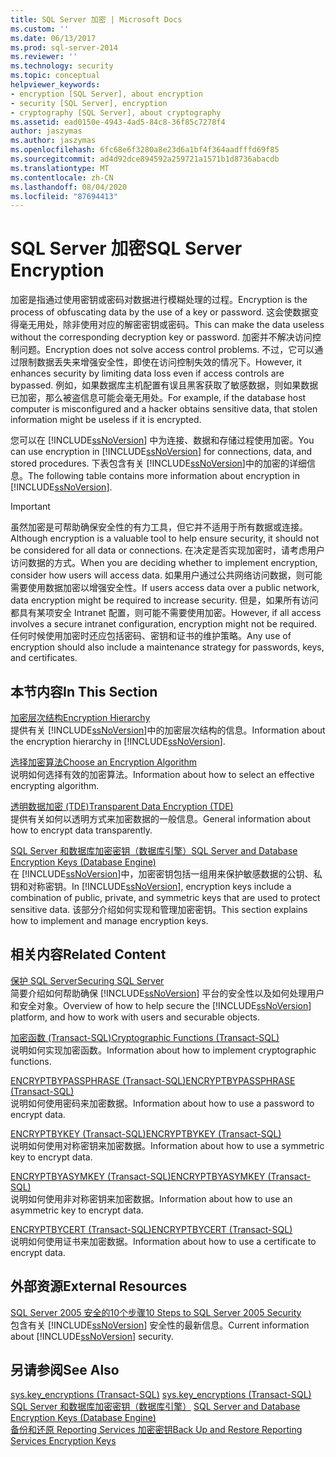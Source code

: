 ```yaml
---
title: SQL Server 加密 | Microsoft Docs
ms.custom: ''
ms.date: 06/13/2017
ms.prod: sql-server-2014
ms.reviewer: ''
ms.technology: security
ms.topic: conceptual
helpviewer_keywords:
- encryption [SQL Server], about encryption
- security [SQL Server], encryption
- cryptography [SQL Server], about cryptography
ms.assetid: ead0150e-4943-4ad5-84c8-36f85c7278f4
author: jaszymas
ms.author: jaszymas
ms.openlocfilehash: 6fc68e6f3280a8e23d6a1bf4f364aadfffd69f85
ms.sourcegitcommit: ad4d92dce894592a259721a1571b1d8736abacdb
ms.translationtype: MT
ms.contentlocale: zh-CN
ms.lasthandoff: 08/04/2020
ms.locfileid: "87694413"
---
```

# <a name="sql-server-encryption"></a><span data-ttu-id="00b29-102">SQL Server 加密</span><span class="sxs-lookup"><span data-stu-id="00b29-102">SQL Server Encryption</span></span>
  <span data-ttu-id="00b29-103">加密是指通过使用密钥或密码对数据进行模糊处理的过程。</span><span class="sxs-lookup"><span data-stu-id="00b29-103">Encryption is the process of obfuscating data by the use of a key or password.</span></span> <span data-ttu-id="00b29-104">这会使数据变得毫无用处，除非使用对应的解密密钥或密码。</span><span class="sxs-lookup"><span data-stu-id="00b29-104">This can make the data useless without the corresponding decryption key or password.</span></span> <span data-ttu-id="00b29-105">加密并不解决访问控制问题。</span><span class="sxs-lookup"><span data-stu-id="00b29-105">Encryption does not solve access control problems.</span></span> <span data-ttu-id="00b29-106">不过，它可以通过限制数据丢失来增强安全性，即使在访问控制失效的情况下。</span><span class="sxs-lookup"><span data-stu-id="00b29-106">However, it enhances security by limiting data loss even if access controls are bypassed.</span></span> <span data-ttu-id="00b29-107">例如，如果数据库主机配置有误且黑客获取了敏感数据，则如果数据已加密，那么被盗信息可能会毫无用处。</span><span class="sxs-lookup"><span data-stu-id="00b29-107">For example, if the database host computer is misconfigured and a hacker obtains sensitive data, that stolen information might be useless if it is encrypted.</span></span>  
  
 <span data-ttu-id="00b29-108">您可以在 [!INCLUDE[ssNoVersion](../../../includes/ssnoversion-md.md)] 中为连接、数据和存储过程使用加密。</span><span class="sxs-lookup"><span data-stu-id="00b29-108">You can use encryption in [!INCLUDE[ssNoVersion](../../../includes/ssnoversion-md.md)] for connections, data, and stored procedures.</span></span> <span data-ttu-id="00b29-109">下表包含有关 [!INCLUDE[ssNoVersion](../../../includes/ssnoversion-md.md)]中的加密的详细信息。</span><span class="sxs-lookup"><span data-stu-id="00b29-109">The following table contains more information about encryption in [!INCLUDE[ssNoVersion](../../../includes/ssnoversion-md.md)].</span></span>  
  
> [!IMPORTANT]  
>  <span data-ttu-id="00b29-110">虽然加密是可帮助确保安全性的有力工具，但它并不适用于所有数据或连接。</span><span class="sxs-lookup"><span data-stu-id="00b29-110">Although encryption is a valuable tool to help ensure security, it should not be considered for all data or connections.</span></span> <span data-ttu-id="00b29-111">在决定是否实现加密时，请考虑用户访问数据的方式。</span><span class="sxs-lookup"><span data-stu-id="00b29-111">When you are deciding whether to implement encryption, consider how users will access data.</span></span> <span data-ttu-id="00b29-112">如果用户通过公共网络访问数据，则可能需要使用数据加密以增强安全性。</span><span class="sxs-lookup"><span data-stu-id="00b29-112">If users access data over a public network, data encryption might be required to increase security.</span></span> <span data-ttu-id="00b29-113">但是，如果所有访问都具有某项安全 Intranet 配置，则可能不需要使用加密。</span><span class="sxs-lookup"><span data-stu-id="00b29-113">However, if all access involves a secure intranet configuration, encryption might not be required.</span></span> <span data-ttu-id="00b29-114">任何时候使用加密时还应包括密码、密钥和证书的维护策略。</span><span class="sxs-lookup"><span data-stu-id="00b29-114">Any use of encryption should also include a maintenance strategy for passwords, keys, and certificates.</span></span>  
  
## <a name="in-this-section"></a><span data-ttu-id="00b29-115">本节内容</span><span class="sxs-lookup"><span data-stu-id="00b29-115">In This Section</span></span>  
 [<span data-ttu-id="00b29-116">加密层次结构</span><span class="sxs-lookup"><span data-stu-id="00b29-116">Encryption Hierarchy</span></span>](encryption-hierarchy.md)  
 <span data-ttu-id="00b29-117">提供有关 [!INCLUDE[ssNoVersion](../../../includes/ssnoversion-md.md)]中的加密层次结构的信息。</span><span class="sxs-lookup"><span data-stu-id="00b29-117">Information about the encryption hierarchy in [!INCLUDE[ssNoVersion](../../../includes/ssnoversion-md.md)].</span></span>  
  
 [<span data-ttu-id="00b29-118">选择加密算法</span><span class="sxs-lookup"><span data-stu-id="00b29-118">Choose an Encryption Algorithm</span></span>](choose-an-encryption-algorithm.md)  
 <span data-ttu-id="00b29-119">说明如何选择有效的加密算法。</span><span class="sxs-lookup"><span data-stu-id="00b29-119">Information about how to select an effective encrypting algorithm.</span></span>  
  
 [<span data-ttu-id="00b29-120">透明数据加密 (TDE)</span><span class="sxs-lookup"><span data-stu-id="00b29-120">Transparent Data Encryption &#40;TDE&#41;</span></span>](transparent-data-encryption.md)  
 <span data-ttu-id="00b29-121">提供有关如何以透明方式来加密数据的一般信息。</span><span class="sxs-lookup"><span data-stu-id="00b29-121">General information about how to encrypt data transparently.</span></span>  
  
 [<span data-ttu-id="00b29-122">SQL Server 和数据库加密密钥（数据库引擎）</span><span class="sxs-lookup"><span data-stu-id="00b29-122">SQL Server and Database Encryption Keys &#40;Database Engine&#41;</span></span>](sql-server-and-database-encryption-keys-database-engine.md)  
 <span data-ttu-id="00b29-123">在 [!INCLUDE[ssNoVersion](../../../includes/ssnoversion-md.md)]中，加密密钥包括一组用来保护敏感数据的公钥、私钥和对称密钥。</span><span class="sxs-lookup"><span data-stu-id="00b29-123">In [!INCLUDE[ssNoVersion](../../../includes/ssnoversion-md.md)], encryption keys include a combination of public, private, and symmetric keys that are used to protect sensitive data.</span></span> <span data-ttu-id="00b29-124">该部分介绍如何实现和管理加密密钥。</span><span class="sxs-lookup"><span data-stu-id="00b29-124">This section explains how to implement and manage encryption keys.</span></span>  
  
## <a name="related-content"></a><span data-ttu-id="00b29-125">相关内容</span><span class="sxs-lookup"><span data-stu-id="00b29-125">Related Content</span></span>  
 [<span data-ttu-id="00b29-126">保护 SQL Server</span><span class="sxs-lookup"><span data-stu-id="00b29-126">Securing SQL Server</span></span>](../securing-sql-server.md)  
 <span data-ttu-id="00b29-127">简要介绍如何帮助确保 [!INCLUDE[ssNoVersion](../../../includes/ssnoversion-md.md)] 平台的安全性以及如何处理用户和安全对象。</span><span class="sxs-lookup"><span data-stu-id="00b29-127">Overview of how to help secure the [!INCLUDE[ssNoVersion](../../../includes/ssnoversion-md.md)] platform, and how to work with users and securable objects.</span></span>  
  
 [<span data-ttu-id="00b29-128">加密函数 (Transact-SQL)</span><span class="sxs-lookup"><span data-stu-id="00b29-128">Cryptographic Functions &#40;Transact-SQL&#41;</span></span>](/sql/t-sql/functions/cryptographic-functions-transact-sql)  
 <span data-ttu-id="00b29-129">说明如何实现加密函数。</span><span class="sxs-lookup"><span data-stu-id="00b29-129">Information about how to implement cryptographic functions.</span></span>  
  
 [<span data-ttu-id="00b29-130">ENCRYPTBYPASSPHRASE (Transact-SQL)</span><span class="sxs-lookup"><span data-stu-id="00b29-130">ENCRYPTBYPASSPHRASE &#40;Transact-SQL&#41;</span></span>](/sql/t-sql/functions/encryptbypassphrase-transact-sql)  
 <span data-ttu-id="00b29-131">说明如何使用密码来加密数据。</span><span class="sxs-lookup"><span data-stu-id="00b29-131">Information about how to use a password to encrypt data.</span></span>  
  
 [<span data-ttu-id="00b29-132">ENCRYPTBYKEY (Transact-SQL)</span><span class="sxs-lookup"><span data-stu-id="00b29-132">ENCRYPTBYKEY &#40;Transact-SQL&#41;</span></span>](/sql/t-sql/functions/encryptbykey-transact-sql)  
 <span data-ttu-id="00b29-133">说明如何使用对称密钥来加密数据。</span><span class="sxs-lookup"><span data-stu-id="00b29-133">Information about how to use a symmetric key to encrypt data.</span></span>  
  
 [<span data-ttu-id="00b29-134">ENCRYPTBYASYMKEY (Transact-SQL)</span><span class="sxs-lookup"><span data-stu-id="00b29-134">ENCRYPTBYASYMKEY &#40;Transact-SQL&#41;</span></span>](/sql/t-sql/functions/encryptbyasymkey-transact-sql)  
 <span data-ttu-id="00b29-135">说明如何使用非对称密钥来加密数据。</span><span class="sxs-lookup"><span data-stu-id="00b29-135">Information about how to use an asymmetric key to encrypt data.</span></span>  
  
 [<span data-ttu-id="00b29-136">ENCRYPTBYCERT (Transact-SQL)</span><span class="sxs-lookup"><span data-stu-id="00b29-136">ENCRYPTBYCERT &#40;Transact-SQL&#41;</span></span>](/sql/t-sql/functions/encryptbycert-transact-sql)  
 <span data-ttu-id="00b29-137">说明如何使用证书来加密数据。</span><span class="sxs-lookup"><span data-stu-id="00b29-137">Information about how to use a certificate to encrypt data.</span></span>  
  
## <a name="external-resources"></a><span data-ttu-id="00b29-138">外部资源</span><span class="sxs-lookup"><span data-stu-id="00b29-138">External Resources</span></span>  
 [<span data-ttu-id="00b29-139">SQL Server 2005 安全的10个步骤</span><span class="sxs-lookup"><span data-stu-id="00b29-139">10 Steps to SQL Server 2005 Security</span></span>](https://www.itprotoday.com/sql-server/10-steps-sql-server-2005-security)  
 <span data-ttu-id="00b29-140">包含有关 [!INCLUDE[ssNoVersion](../../../includes/ssnoversion-md.md)] 安全性的最新信息。</span><span class="sxs-lookup"><span data-stu-id="00b29-140">Current information about [!INCLUDE[ssNoVersion](../../../includes/ssnoversion-md.md)] security.</span></span>  
  
## <a name="see-also"></a><span data-ttu-id="00b29-141">另请参阅</span><span class="sxs-lookup"><span data-stu-id="00b29-141">See Also</span></span>  
 <span data-ttu-id="00b29-142">[sys.key_encryptions (Transact-SQL)](/sql/relational-databases/system-catalog-views/sys-key-encryptions-transact-sql) </span><span class="sxs-lookup"><span data-stu-id="00b29-142">[sys.key_encryptions &#40;Transact-SQL&#41;](/sql/relational-databases/system-catalog-views/sys-key-encryptions-transact-sql) </span></span>  
 <span data-ttu-id="00b29-143">[SQL Server 和数据库加密密钥（数据库引擎）](sql-server-and-database-encryption-keys-database-engine.md) </span><span class="sxs-lookup"><span data-stu-id="00b29-143">[SQL Server and Database Encryption Keys &#40;Database Engine&#41;](sql-server-and-database-encryption-keys-database-engine.md) </span></span>  
 [<span data-ttu-id="00b29-144">备份和还原 Reporting Services 加密密钥</span><span class="sxs-lookup"><span data-stu-id="00b29-144">Back Up and Restore Reporting Services Encryption Keys</span></span>](../../../reporting-services/install-windows/ssrs-encryption-keys-back-up-and-restore-encryption-keys.md)  
  
  
